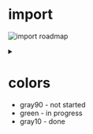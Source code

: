 # import

![import roadmap](https://g.gravizo.com/source/svg/custom_mark10?https%3A%2F%2Fraw.githubusercontent.com%2Fjoshmoore%2Fplayground%2Fmaster%2FREADME.md)
<details> 
<summary></summary>
custom_mark10
  digraph G {
    node [shape=box,style=filled,color="gray90"];
    [QA|https://github.com/openmicroscopy/qa/pull/50] -> fileuploader;
    HCA_prototype -> pylibrary;
    webimport -> fileuploader;
    webimport -> pylibrary;
  }
custom_mark10
</details>


# colors

 * gray90 - not started
 * green - in progress
 * gray10 - done
